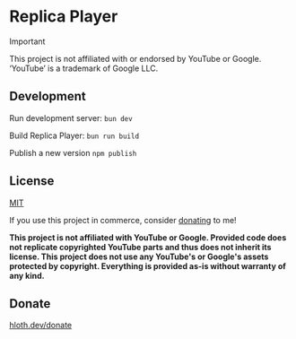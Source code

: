 # Replica Player

> [!IMPORTANT]
> This project is not affiliated with or endorsed by YouTube or Google. ‘YouTube’ is a trademark of Google LLC.

## Development

Run development server: `bun dev`

Build Replica Player: `bun run build`

Publish a new version `npm publish`

## License

[MIT](./LICENSE)

If you use this project in commerce, consider [donating](https://hloth.dev/donate) to me!

**This project is not affiliated with YouTube or Google. Provided code does not replicate copyrighted YouTube parts and thus does not inherit its license. This project does not use any YouTube's or Google's assets protected by copyright. Everything is provided as-is without warranty of any kind.**

## Donate

[hloth.dev/donate](https://hloth.dev/donate)
